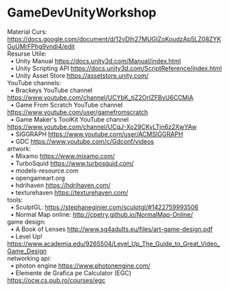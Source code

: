 # GameDevUnityWorkshop
Material Curs: <br/>
https://docs.google.com/document/d/12vDlh27MUGIZoKoudzAp5LZ08ZYKGuUMrFPhg9vndi4/edit <br/>
Resurse Utile: <br/>
  &nbsp;&nbsp;• Unity Manual https://docs.unity3d.com/Manual/index.html <br/>
  &nbsp;&nbsp;• Unity Scripting API https://docs.unity3d.com/ScriptReference/index.html <br/>
  &nbsp;&nbsp;• Unity Asset Store https://assetstore.unity.com/ <br/>
 YouTube channels: <br/>
  &nbsp;&nbsp;• Brackeys YouTube channel https://www.youtube.com/channel/UCYbK_tjZ2OrIZFBvU6CCMiA <br/>
  &nbsp;&nbsp;• Game From Scratch YouTube channel https://www.youtube.com/user/gamefromscratch <br/>
  &nbsp;&nbsp;• Game Maker's ToolKit YouTube channel https://www.youtube.com/channel/UCqJ-Xo29CKyLTjn6z2XwYAw <br/>
  &nbsp;&nbsp;• SIGGRAPH https://www.youtube.com/user/ACMSIGGRAPH <br/>
  &nbsp;&nbsp;• GDC https://www.youtube.com/c/Gdconf/videos <br/>
artwork: <br/>
  &nbsp;&nbsp;• Mixamo https://www.mixamo.com/ <br/>
  &nbsp;&nbsp;• TurboSquid https://www.turbosquid.com/ <br/>
  &nbsp;&nbsp;• models-resource.com <br/>
  &nbsp;&nbsp;• opengameart.org <br/>
  &nbsp;&nbsp;• hdrihaven https://hdrihaven.com/ <br/>
  &nbsp;&nbsp;• texturehaven https://texturehaven.com/ <br/>
tools: <br/>
  &nbsp;&nbsp;• SculptGL: https://stephaneginier.com/sculptgl/#1422759993506 <br/>
  &nbsp;&nbsp;• Normal Map online: http://cpetry.github.io/NormalMap-Online/ <br/>
game design: <br/>
  &nbsp;&nbsp;• A Book of Lenses http://www.sg4adults.eu/files/art-game-design.pdf <br/>
  &nbsp;&nbsp;• Level Up! https://www.academia.edu/9265504/Level_Up_The_Guide_to_Great_Video_Game_Design <br/>
networking api: <br/>
  &nbsp;&nbsp;• photon engine https://www.photonengine.com/ <br/>
 &nbsp;&nbsp;• Elemente de Grafica pe Calculator (EGC) https://ocw.cs.pub.ro/courses/egc <br/>
